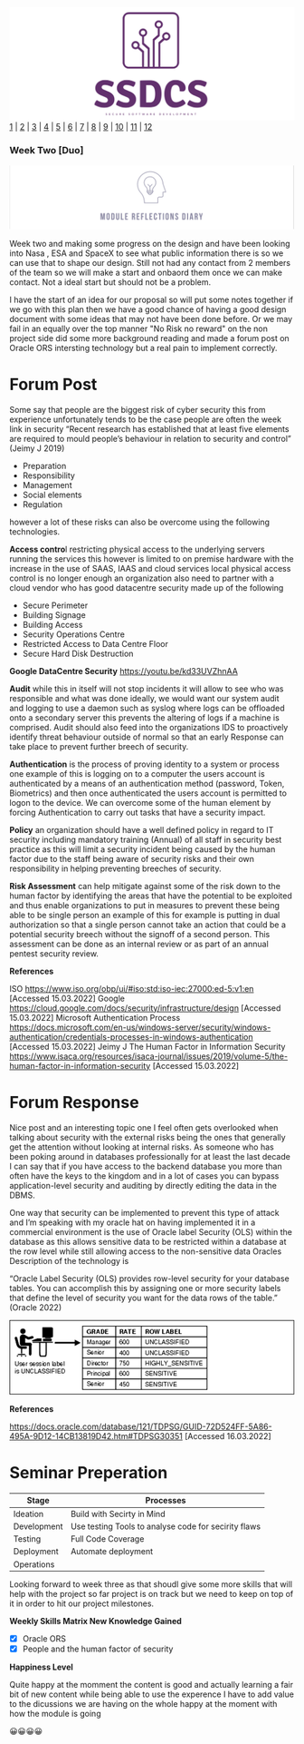 ![Logo](Images/Logo.png)
[1](/MyPortfolio/SSDCS/Unit01.html) | [2](/MyPortfolio/SSDCS/Unit02.html) | [3](/MyPortfolio/SSDCS/Unit03.html) | [4](/MyPortfolio/SSDCS/Unit04.html) | [5](/MyPortfolio/SSDCS/Unit05.html) | [6](/MyPortfolio/SSDCS/Unit06.html) | [7](/MyPortfolio/SSDCS/Unit07.html) | [8](/MyPortfolio/SSDCS/Unit08.html) | [9](/MyPortfolio/SSDCS/Unit09.html) | [10](/MyPortfolio/SSDCS/Unit10.html) | [11](/MyPortfolio/SSDCS/Unit11.html) | [12](/MyPortfolio/SSDCS/Unit12.html)
### Week Two [Duo]
![Logo](Images/Diary.png)

Week two and making some progress on the design and have been looking into Nasa , ESA and SpaceX to see what public information there is so we can use that to shape our design. Still not had any contact from 2 members of the team so we will make a start and onbaord them once we can make contact. Not a ideal start but should not be a problem. 

I have the start of an idea for our proposal so will put some notes together if we go with this plan then we have a good chance of having a good design document with some ideas that may not have been done before. Or we may fail in an equally over the top manner "No Risk no reward" on the non project side did some more background reading and made a forum post on Oracle ORS intersting technology but a real pain to implement correctly. 

# Forum Post

Some say that people are the biggest risk of cyber security this from experience unfortunately tends to be the case people are often the week link in security “Recent research has established that at least five elements are required to mould people’s behaviour in relation to security and control” (Jeimy J 2019)

*	Preparation
*	Responsibility
*	Management
*	Social elements
*	Regulation

however a lot of these risks can also be overcome using the following technologies.

**Access contro**l restricting physical access to the underlying servers running the services this however is limited to on premise hardware with the increase in the use of SAAS, IAAS and cloud services local physical access control is no longer enough an organization also need to partner with a cloud vendor who has good datacentre security made up of the following 

*	Secure Perimeter
*	Building Signage
*	Building Access
*	Security Operations Centre
*	Restricted Access to Data Centre Floor
*	Secure Hard Disk Destruction

**Google DataCentre Security** <https://youtu.be/kd33UVZhnAA>

**Audit** while this in itself will not stop incidents it will allow to see who was responsible and what was done ideally, we would want our system audit and logging to use a daemon such as syslog where logs can be offloaded onto a secondary server this prevents the altering of logs if a machine is comprised. Audit should also feed into the organizations IDS to proactively identify threat behaviour outside of normal so that an early Response can take place to prevent further breech of security. 

**Authentication** is the process of proving identity to a system or process one example of this is logging on to a computer the users account is authenticated by a means of an authentication method (password, Token, Biometrics) and then once authenticated the users account is permitted to logon to the device. We can overcome some of the human element by forcing Authentication to carry out tasks that have a security impact.

**Policy** an organization should have a well defined policy in regard to IT security including mandatory training (Annual) of all staff in security best practice as this will limit a security incident being caused by the human factor due to the staff being aware of security risks and their own responsibility in helping preventing breeches of security.

**Risk Assessment** can help mitigate against some of the risk down to the human factor by identifying the areas that have the potential to be exploited and thus enable organizations to put in measures to prevent these being able to be single person an example of this for example is putting in dual authorization so that a single person cannot take an action that could be a potential security breech without the signoff of a second person. This assessment can be done as an internal review or as part of an annual pentest security review.

**References** 

ISO https://www.iso.org/obp/ui/#iso:std:iso-iec:27000:ed-5:v1:en [Accessed 15.03.2022]
Google https://cloud.google.com/docs/security/infrastructure/design [Accessed 15.03.2022]
Microsoft Authentication Process https://docs.microsoft.com/en-us/windows-server/security/windows-authentication/credentials-processes-in-windows-authentication [Accessed 15.03.2022]
Jeimy J The Human Factor in Information Security https://www.isaca.org/resources/isaca-journal/issues/2019/volume-5/the-human-factor-in-information-security [Accessed 15.03.2022]

# Forum Response

Nice post and an interesting topic one I feel often gets overlooked when talking about security with the external risks being the ones that generally get the attention without looking at internal risks. As someone who has been poking around in databases professionally for at least the last decade I can say that if you have access to the backend database you more than often have the keys to the kingdom and in a lot of cases you can bypass application-level security and auditing by directly editing the data in the DBMS. 

One way that security can be implemented to prevent this type of attack and I’m speaking with my oracle hat on having implemented it in a commercial environment is the use of Oracle label Security (OLS) within the database as this allows sensitive data to be restricted within a database at the row level while still allowing access to the non-sensitive data Oracles Description of the technology is 

“Oracle Label Security (OLS) provides row-level security for your database tables. You can accomplish this by assigning one or more security labels that define the level of security you want for the data rows of the table.” (Oracle 2022)

![Logo](Images/Oracle.png)


**References**

https://docs.oracle.com/database/121/TDPSG/GUID-72D524FF-5A86-495A-9D12-14CB13819D42.htm#TDPSG30351 [Accessed 16.03.2022]

# Seminar Preperation

| Stage  |  Processes |
|---|---|
|Ideation| Build with Secirty in Mind  |
|Development   | Use testing Tools to analyse code for secirity flaws|
|Testing   | Full Code Coverage  |
|Deployment   |Automate deployment |
|Operations   |   |

Looking forward to week three as that shoudl give some more skills that will help with the project so far project is on track but we need to keep on top of it in order to hit our project milestones. 

**Weekly Skills Matrix New Knowledge Gained**

- [x] Oracle ORS
- [x] People and the human factor of security

**Happiness Level**

Quite happy at the momment the content is good and actually learning a fair bit of new content while being able to use the experence I have to add value to the dicussions we are having on the whole happy at the moment with how the module is going

😀😀😀😀

